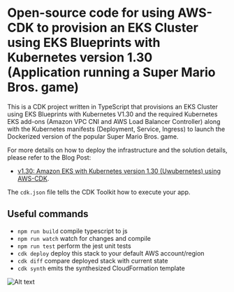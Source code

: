 # Open-source code for using AWS-CDK to provision an EKS Cluster using EKS Blueprints with Kubernetes version 1.30 (Application running a Super Mario Bros. game)

This is a CDK project written in TypeScript that provisions an EKS Cluster using EKS Blueprints with Kubernetes V1.30 and the required Kubernetes EKS add-ons (Amazon VPC CNI and AWS Load Balancer Controller) along with the Kubernetes manifests (Deployment, Service, Ingress) to launch the Dockerized version of the popular Super Mario Bros. game.

For more details on how to deploy the infrastructure and the solution details, please refer to the Blog Post:
* [v1.30: Amazon EKS with Kubernetes version 1.30 (Uwubernetes) using AWS-CDK](https://aws.plainenglish.io/amazon-eks-with-kubernetes-version-1-30-using-aws-cdk-99186e58dabb).

The `cdk.json` file tells the CDK Toolkit how to execute your app.

## Useful commands

* `npm run build`   compile typescript to js
* `npm run watch`   watch for changes and compile
* `npm run test`    perform the jest unit tests
* `cdk deploy`      deploy this stack to your default AWS account/region
* `cdk diff`        compare deployed stack with current state
* `cdk synth`       emits the synthesized CloudFormation template

![Alt text](./eks.png?raw=true "EKS Cluster Deployed using EKS Blueprints")